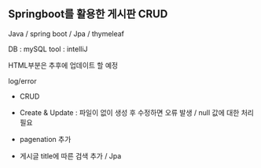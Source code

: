 ## Springboot를 활용한 게시판 CRUD ##

Java / spring boot / Jpa / thymeleaf

DB : mySQL
tool : intelliJ


HTML부분은 추후에 업데이트 할 예정


log/error
- CRUD
  
- Create & Update : 파일이 없이 생성 후 수정하면 오류 발생 / null 값에 대한 처리 필요
- pagenation 추가
- 게시글 title에 따른 검색 추가 / Jpa

